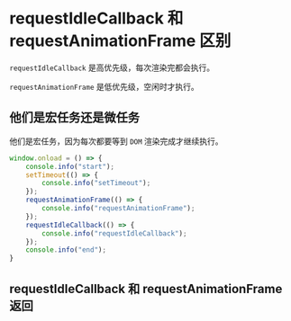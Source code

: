 # requestIdleCallback 和 requestAnimationFrame 区别

`requestIdleCallback` 是高优先级，每次渲染完都会执行。

`requestAnimationFrame` 是低优先级，空闲时才执行。

## 他们是宏任务还是微任务

他们是宏任务，因为每次都要等到 `DOM` 渲染完成才继续执行。

```javascript
window.onload = () => {
    console.info("start");
    setTimeout(() => {
        console.info("setTimeout");
    });
    requestAnimationFrame(() => {
        console.info("requestAnimationFrame");
    });
    requestIdleCallback(() => {
        console.info("requestIdleCallback");
    });
    console.info("end");
}
```

## requestIdleCallback 和 requestAnimationFrame 返回

```

```